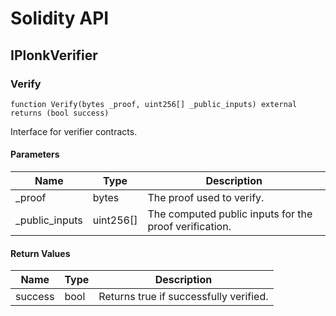 # Solidity API

## IPlonkVerifier

### Verify

```solidity
function Verify(bytes _proof, uint256[] _public_inputs) external returns (bool success)
```

Interface for verifier contracts.

#### Parameters

| Name | Type | Description |
| ---- | ---- | ----------- |
| _proof | bytes | The proof used to verify. |
| _public_inputs | uint256[] | The computed public inputs for the proof verification. |

#### Return Values

| Name | Type | Description |
| ---- | ---- | ----------- |
| success | bool | Returns true if successfully verified. |

